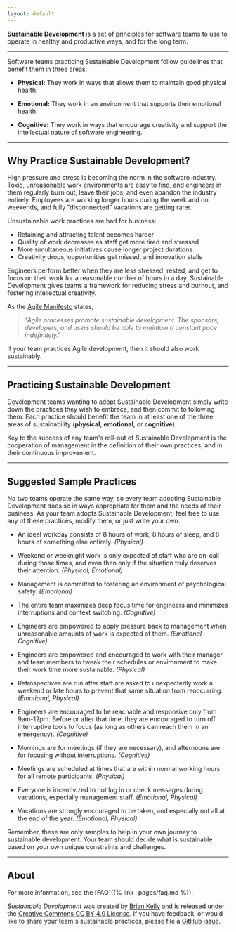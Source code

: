 ```yaml
---
layout: default
---
```


**Sustainable Development** is a set of principles for software teams to use to
operate in healthy and productive ways, and for the long term.

___

Software teams practicing Sustainable Development follow guidelines that benefit them in three areas:

* **Physical:** They work in ways that allows them to maintain good physical health.

* **Emotional:** They work in an environment that supports their emotional health.

* **Cognitive:** They work in ways that encourage creativity and support the intellectual nature of software engineering.

___

## Why Practice Sustainable Development?

High pressure and stress is becoming the norm in the software industry. Toxic, unreasonable work environments are easy to find, and engineers in them regularly burn out, leave their jobs, and even abandon the industry entirely. Employees are working longer hours during the week and on weekends, and fully "disconnected" vacations are getting rarer.

Unsustainable work practices are bad for business:
* Retaining and attracting talent becomes harder
* Quality of work decreases as staff get more tired and stressed
* More simultaneous initiatives cause longer project durations
* Creativity drops, opportunities get missed, and innovation stalls

Engineers perform better when they are less stressed, rested, and get to focus on their work for a reasonable number of hours in a day. Sustainable Development gives teams a framework for reducing stress and burnout, and fostering intellectual creativity.

As the [Agile Manifesto](https://agilemanifesto.org) states,

  > _"Agile processes promote sustainable development.
  The sponsors, developers, and users should be able to maintain a constant pace indefinitely."_

If your team practices Agile development, then it should also work sustainably.

___

## Practicing Sustainable Development

Development teams wanting to adopt Sustainable Development simply write down the practices they wish to embrace, and then commit to following them. Each practice should benefit the team in at least one of the three areas of sustainability (**physical**, **emotional**, or **cognitive**).

Key to the success of any team's roll-out of Sustainable Development is the cooperation of management in the definition of their own practices, and in their continuous improvement.

___

## Suggested Sample Practices

No two teams operate the same way, so every team adopting Sustainable Development does so in ways appropriate for them and the needs of their business. As your team adopts Sustainable Development, feel free to use any of these practices, modify them, or just write your own.

* An ideal workday consists of 8 hours of work, 8 hours of sleep, and 8 hours of something else entirely. _(Physical)_

* Weekend or weeknight work is only expected of staff who are on-call during those times, and even then only if the situation truly deserves their attention. _(Physical, Emotional)_

* Management is committed to fostering an environment of psychological safety. _(Emotional)_

* The entire team maximizes deep focus time for engineers and minimizes interruptions and context switching. _(Cognitive)_

* Engineers are empowered to apply pressure back to management when unreasonable amounts of work is expected of them. _(Emotional, Cognitive)_

* Engineers are empowered and encouraged to work with their manager and team members to tweak their schedules or environment to make their work time more sustainable. _(Physical)_

* Retrospectives are run after staff are asked to unexpectedly work a weekend or late hours to prevent that same situation from reoccurring. _(Emotional, Physical)_

* Engineers are encouraged to be reachable and responsive only from 9am-12pm. Before or after that time, they are encouraged to turn off interruptive tools to focus (as long as others can reach them in an emergency). _(Cognitive)_

* Mornings are for meetings (if they are necessary), and afternoons are for focusing without interruptions. _(Cognitive)_

* Meetings are scheduled at times that are within normal working hours for all remote participants. _(Physical)_

* Everyone is incentivized to not log in or check messages during vacations,  especially management staff. _(Emotional, Physical)_

* Vacations are strongly encouraged to be taken, and especially not all at the end of the year. _(Emotional, Physical)_

Remember, these are only samples to help in your own journey to sustainable development. Your team should decide what is sustainable based on your own unique constraints and challenges.

___

## About

For more information, see the [FAQ]({% link _pages/faq.md %}).

_Sustainable Development_ was created by [Brian Kelly](https://morethancoding.com) and is released under the [Creative Commons CC BY 4.0 License](https://creativecommons.org/licenses/by/4.0/). If you have feedback, or would like to share your team's sustainable practices, please file a [GitHub issue](https://github.com/brikelly/sustainabledev/issues).
